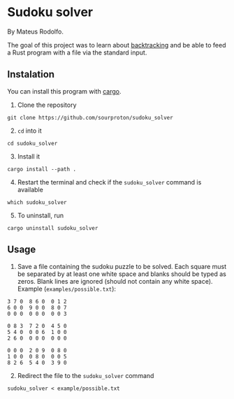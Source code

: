 # Sudoku solver

By Mateus Rodolfo.

The goal of this project was to learn about [backtracking](https://en.wikipedia.org/wiki/Backtracking) and be able to feed a Rust program with a file via the standard input.

## Instalation

You can install this program with [cargo](https://github.com/rust-lang/cargo).

1. Clone the repository

```
git clone https://github.com/sourproton/sudoku_solver
```

2. `cd` into it

```
cd sudoku_solver
```

3. Install it

```
cargo install --path .
```

4. Restart the terminal and check if the `sudoku_solver` command is available

```
which sudoku_solver
```

5. To uninstall, run

```
cargo uninstall sudoku_solver
```

## Usage

1. Save a file containing the sudoku puzzle to be solved. Each square must be separated by at least one white space and blanks should be typed as zeros. Blank lines are ignored (should not contain any white space). Example (`examples/possible.txt`):

```
3 7 0  8 6 0  0 1 2
6 0 0  9 0 0  8 0 7
0 0 0  0 0 0  0 0 3

0 8 3  7 2 0  4 5 0
5 4 0  0 0 6  1 0 0
2 6 0  0 0 0  0 0 0

0 0 0  2 0 9  0 8 0
1 0 0  0 8 0  0 0 5
8 2 6  5 4 0  3 9 0
```

2. Redirect the file to the `sudoku_solver` command

```
sudoku_solver < example/possible.txt
```
